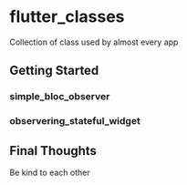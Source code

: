 # flutter_classes

Collection of class used by almost every app

## Getting Started

### simple_bloc_observer

### observering_stateful_widget

## Final Thoughts

Be kind to each other
